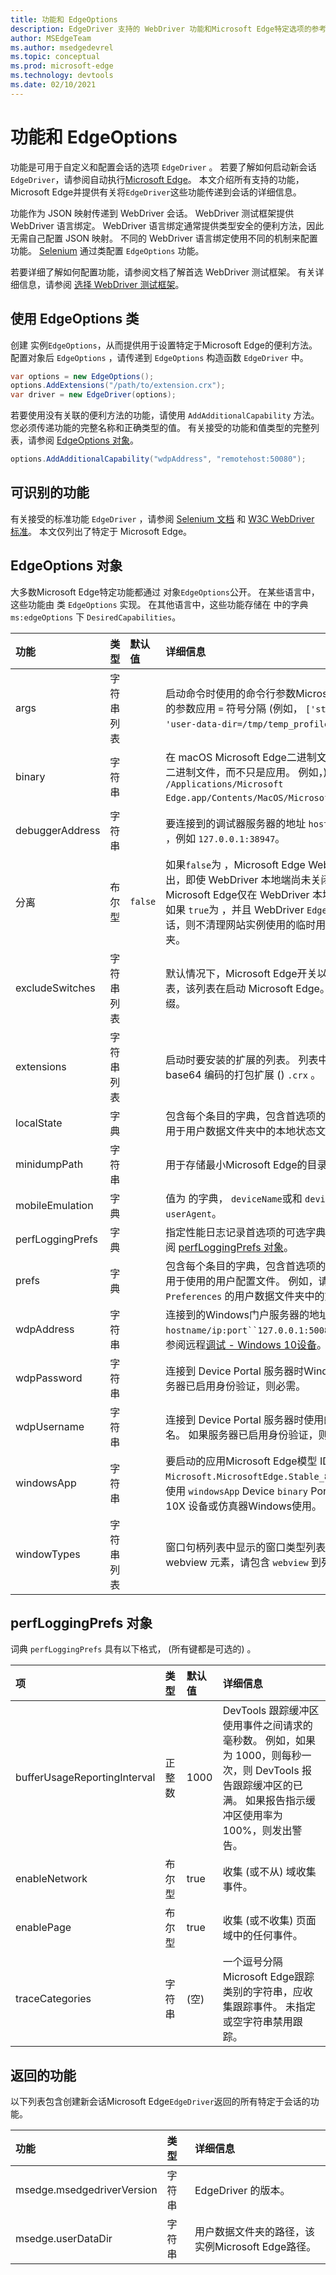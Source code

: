 ```yaml
---
title: 功能和 EdgeOptions
description: EdgeDriver 支持的 WebDriver 功能和Microsoft Edge特定选项的参考。
author: MSEdgeTeam
ms.author: msedgedevrel
ms.topic: conceptual
ms.prod: microsoft-edge
ms.technology: devtools
ms.date: 02/10/2021
---
```

# <a name="capabilities-and-edgeoptions"></a>功能和 EdgeOptions

功能是可用于自定义和配置会话的选项 `EdgeDriver` 。  若要了解如何启动新会话`EdgeDriver`，请参阅自动执行[Microsoft Edge](./index.md#automate-microsoft-edge)。  本文介绍所有支持的功能，Microsoft Edge并提供有关将`EdgeDriver`这些功能传递到会话的详细信息。

功能作为 JSON 映射传递到 WebDriver 会话。  WebDriver 测试框架提供 WebDriver 语言绑定。  WebDriver 语言绑定通常提供类型安全的便利方法，因此无需自己配置 JSON 映射。  不同的 WebDriver 语言绑定使用不同的机制来配置功能。  [Selenium](https://www.selenium.dev) 通过类配置 `EdgeOptions` 功能。

若要详细了解如何配置功能，请参阅文档了解首选 WebDriver 测试框架。  有关详细信息，请参阅 [选择 WebDriver 测试框架](./index.md#choose-a-webdriver-testing-framework)。


<!-- ====================================================================== -->
## <a name="using-the-edgeoptions-class"></a>使用 EdgeOptions 类

创建 实例`EdgeOptions`，从而提供用于设置特定于Microsoft Edge的便利方法。  配置对象后 `EdgeOptions` ，请传递到 `EdgeOptions` 构造函数 `EdgeDriver` 中。

```csharp
var options = new EdgeOptions();
options.AddExtensions("/path/to/extension.crx");
var driver = new EdgeDriver(options);
```

若要使用没有关联的便利方法的功能，请使用 `AddAdditionalCapability` 方法。  您必须传递功能的完整名称和正确类型的值。  有关接受的功能和值类型的完整列表，请参阅 [EdgeOptions 对象](#edgeoptions-object)。

```csharp
options.AddAdditionalCapability("wdpAddress", "remotehost:50080");
```


<!-- ====================================================================== -->
## <a name="recognized-capabilities"></a>可识别的功能

有关接受的标准功能 `EdgeDriver` ，请参阅 [Selenium 文档](https://www.selenium.dev/documentation/en/driver_idiosyncrasies/shared_capabilities/) 和 [W3C WebDriver 标准](https://www.w3.org/TR/webdriver#capabilities)。  本文仅列出了特定于 Microsoft Edge。


<!-- ====================================================================== -->
## <a name="edgeoptions-object"></a>EdgeOptions 对象

大多数Microsoft Edge特定功能都通过 对象`EdgeOptions`公开。  在某些语言中，这些功能由 类 `EdgeOptions` 实现。  在其他语言中，这些功能存储在 中的字典 `ms:edgeOptions` 下 `DesiredCapabilities`。

| 功能 | 类型 | 默认值 | 详细信息 |
|:--- |:--- |:--- |:--- |
| args | 字符串列表 |  | 启动命令时使用的命令行参数Microsoft Edge。  具有关联值的参数应用 `=` 符号分隔 (例如， `['start-maximized', 'user-data-dir=/tmp/temp_profile']`) 。 |
| binary | 字符串 |  | 在 macOS Microsoft Edge二进制文件 (路径，路径应为实际二进制文件，而不只是应用。  例如，) `/Applications/Microsoft Edge.app/Contents/MacOS/Microsoft Edge` 。 |
| debuggerAddress | 字符串 |  | 要连接到的调试器服务器的地址 `hostname/ip:port`，格式为 ，例如 `127.0.0.1:38947`。 |
| 分离 | 布尔型 | `false` | 如果`false`为 ，Microsoft Edge WebDriver 服务关闭时退出，即使 WebDriver 本地端尚未关闭会话。  如果`true`为 ，Microsoft Edge仅在 WebDriver 本地结束关闭会话时退出。  如果 `true`为 ，并且 WebDriver `EdgeDriver` 本地端不关闭会话，则不清理网站实例使用的临时用户Microsoft Edge文件夹。 |
| excludeSwitches | 字符串列表 |  | 默认情况下，Microsoft Edge开关以排除该 EdgeDriver 的列表，该列表在启动 Microsoft Edge。  避免使用 `--` 开关前缀。 |
| extensions | 字符串列表 |  | 启动时要安装的扩展的列表。  列表中的每个项目应为 base64 编码的打包扩展 () `.crx` 。 |
| localState | 字典 |  | 包含每个条目的字典，包含首选项的名称和值。  首选项将应用于用户数据文件夹中的本地状态文件。 |
| minidumpPath | 字符串 |  | 用于存储最小Microsoft Edge的目录。   (Linux.)  |
| mobileEmulation | 字典 |  | 值为 的字典， `deviceName`或和 `deviceMetrics` 的值 `userAgent`。 |
| perfLoggingPrefs | 字典 |  | 指定性能日志记录首选项的可选字典。  有关详细信息，请参阅 [perfLoggingPrefs 对象](#perfloggingprefs-object)。 |
| prefs | 字典 |  | 包含每个条目的字典，包含首选项的名称和值。  首选项仅适用于使用的用户配置文件。  例如，请参阅 Microsoft Edge `Preferences` 的用户数据文件夹中的文件。 |
| wdpAddress | 字符串 |  | 连接到的Windows门户服务器的地址，例如 `hostname/ip:port``127.0.0.1:50080`。  有关详细信息，请参阅远程[调试 - Windows 10设备](../devtools-guide-chromium/remote-debugging/windows.md)。 |
| wdpPassword | 字符串 |  | 连接到 Device Portal 服务器时Windows可选密码。  如果服务器已启用身份验证，则必需。 |
| wdpUsername | 字符串 |  | 连接到 Device Portal 服务器时使用的可选Windows用户名。  如果服务器已启用身份验证，则必需。 |
| windowsApp | 字符串 |  | 要启动的应用Microsoft Edge模型 ID，例如 `Microsoft.MicrosoftEdge.Stable_8wekyb3d8bbwe!MSEDGE`。  使用 `windowsApp` Device `binary` Portal 连接到 Windows 10X 设备或仿真器Windows使用。 |
| windowTypes | 字符串列表 |  | 窗口句柄列表中显示的窗口类型列表。  若要访问 Android webview 元素，请包含 `webview` 到列表中。 |


<!-- ====================================================================== -->
## <a name="perfloggingprefs-object"></a>perfLoggingPrefs 对象

词典 `perfLoggingPrefs` 具有以下格式， (所有键都是可选的) 。

| 项 | 类型 | 默认值 | 详细信息 |
|:--- |:--- |:--- |:--- |
| bufferUsageReportingInterval | 正整数 | 1000 | DevTools 跟踪缓冲区使用事件之间请求的毫秒数。  例如，如果为 1000，则每秒一次，则 DevTools 报告跟踪缓冲区的已满。  如果报告指示缓冲区使用率为 100%，则发出警告。 |
| enableNetwork | 布尔型 | true | 收集 (或不从) 域收集事件。 |
| enablePage | 布尔型 | true | 收集 (或不收集) 页面域中的任何事件。 |
| traceCategories | 字符串 |  (空)  | 一个逗号分隔Microsoft Edge跟踪类别的字符串，应收集跟踪事件。  未指定或空字符串禁用跟踪。 |


<!-- ====================================================================== -->
## <a name="returned-capabilities"></a>返回的功能

以下列表包含创建新会话Microsoft Edge`EdgeDriver`返回的所有特定于会话的功能。

| 功能 | 类型 | 详细信息 |
|:--- |:--- |:--- |
| msedge.msedgedriverVersion | 字符串 | EdgeDriver 的版本。 |
| msedge.userDataDir | 字符串 | 用户数据文件夹的路径，该实例Microsoft Edge路径。 |
